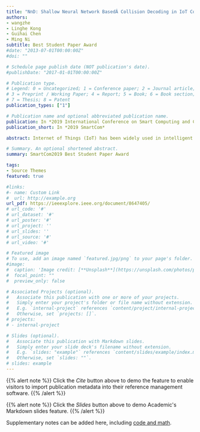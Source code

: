 ```yaml
---
title: "NnD: Shallow Neural Network BasedÂ Collision Decoding in IoT Communications"
authors:
- wangzhe
- Linghe Kong
- Guihai Chen
- Ming Ni
subtitle: Best Student Paper Award
#date: "2013-07-01T00:00:00Z"
#doi: ""

# Schedule page publish date (NOT publication's date).
#publishDate: "2017-01-01T00:00:00Z"

# Publication type.
# Legend: 0 = Uncategorized; 1 = Conference paper; 2 = Journal article;
# 3 = Preprint / Working Paper; 4 = Report; 5 = Book; 6 = Book section;
# 7 = Thesis; 8 = Patent
publication_types: ["1"]

# Publication name and optional abbreviated publication name.
publication: In *2019 International Conference on Smart Computing and Communication*
publication_short: In *2019 SmartCom*

abstract: Internet of Things (IoT) has been widely used in intelligent warehouse, environment monitoring and smart buildings. In these application scenarios, concurrent transmissions frequently occur in which multiple transmitters send packets to one receiver simultaneously, causing severe collisions and low throughput. The state-of-the-art methods are able to decompose collided packets from different transmitters. However, they rely heavily on random time offsets and has poor performance under inferior channel conditions. In this paper, we present a new physical layer mechanism Open image in new window (nnD) to resolve multi-packet collisions. We first collect collision-free symbols or history single packets as the training set. In order to improve the decoding accuracy, we model the mapping relationship between overlapped symbols and their symbol values by neural networks. Since overlapping combinations of symbols are limited which are decided by corresponding chips’ value, we can predict values of unknown symbols by classifying different kinds of overlapping combinations. By introducing neural networks, nnD can not only achieve a high decoding precision but also can dynamically choose neural network architecture to adapt to different collision scenarios. To evaluate the performance of nnD, extensive trace-driven simulations are conducted. The results demonstrate that nnD outperforms existing methods in terms of bit error rate and the number of concurrent transmissions.

# Summary. An optional shortened abstract.
summary: SmartCom2019 Best Student Paper Award

tags:
- Source Themes
featured: true

#links:
#- name: Custom Link
#  url: http://example.org
url_pdf: https://ieeexplore.ieee.org/document/8647405/
# url_code: '#'
# url_dataset: '#'
# url_poster: '#'
# url_project: ''
# url_slides: ''
# url_source: '#'
# url_video: '#'

# Featured image
# To use, add an image named `featured.jpg/png` to your page's folder. 
#image:
#  caption: 'Image credit: [**Unsplash**](https://unsplash.com/photos/pLCdAaMFLTE)'
#  focal_point: ""
#  preview_only: false

# Associated Projects (optional).
#   Associate this publication with one or more of your projects.
#   Simply enter your project's folder or file name without extension.
#   E.g. `internal-project` references `content/project/internal-project/index.md`.
#   Otherwise, set `projects: []`.
# projects:
# - internal-project

# Slides (optional).
#   Associate this publication with Markdown slides.
#   Simply enter your slide deck's filename without extension.
#   E.g. `slides: "example"` references `content/slides/example/index.md`.
#   Otherwise, set `slides: ""`.
# slides: example
---
```


{{% alert note %}}
Click the *Cite* button above to demo the feature to enable visitors to import publication metadata into their reference management software.
{{% /alert %}}

{{% alert note %}}
Click the *Slides* button above to demo Academic's Markdown slides feature.
{{% /alert %}}

Supplementary notes can be added here, including [code and math](https://sourcethemes.com/academic/docs/writing-markdown-latex/).

